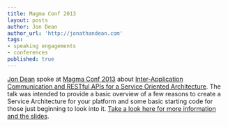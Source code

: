 ```yaml
---
title: Magma Conf 2013
layout: posts
author: Jon Dean
author_url: 'http://jonathandean.com'
tags:
- speaking engagements
- conferences
published: true
---
```


[Jon Dean](http://jonathandean.com) spoke at [Magma Conf 2013](http://magmaconf.com/) about [Inter-Application Communication and RESTful APIs for a Service Oriented Architecture](http://jonathandean.com/2013/06/magma-conf-2013-slides/). The talk was intended to provide a basic overview of a few reasons to create a Service Architecture for your platform and some basic starting code for those just beginning to look into it. [Take a look here for more information and the slides](http://jonathandean.com/2013/06/magma-conf-2013-slides/).